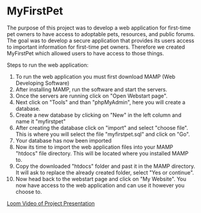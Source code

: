# MyFirstPet
The purpose of this project was to develop a web application for first-time pet owners to 
have access to adoptable pets, resources, and public forums. The goal was to develop a secure application that provides its users 
access to important information for first-time pet owners. Therefore we created MyFirstPet which allowed users to have access to those things.

Steps to run the web application:
1. To run the web application you must first download MAMP (Web Developing Software) 
2. After installing MAMP, run the software and start the servers. 
3. Once the servers are running click on "Open Webstart page".
4. Next click on "Tools" and than "phpMyAdmin", here you will create a database. 
5. Create a new database by clicking on "New" in the left column and name it "myfirstpet"
6. After creating the database click on "import" and select "choose file". This is where you will select the file "myfirstpet.sql" and click on "Go".
7. Your database has now been imported
8. Now its time to import the web application files into your MAMP "htdocs" file directory. This will be located where you installed MAMP to. 
9. Copy the downloaded "htdocs" folder and past it in the MAMP directory. It will ask to replace the already created folder, select "Yes or continue".
10. Now head back to the webstart page and click on "My Website". You now have access to the web application and can use it however you choose to.


[Loom Video of Project Presentation](https://www.loom.com/share/27512a53e89a48bb88d4536bade9b314?t=0)
